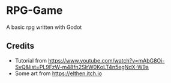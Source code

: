 # RPG-Game
A basic rpg written with Godot

## Credits
- Tutorial from https://www.youtube.com/watch?v=mAbG8Oi-SvQ&list=PL9FzW-m48fn2SlrW0KoLT4n5egNdX-W9a
- Some art from https://elthen.itch.io
